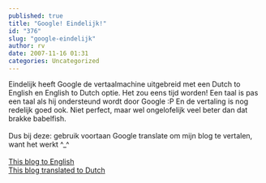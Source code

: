```yaml
---
published: true
title: "Google! Eindelijk!"
id: "376"
slug: "google-eindelijk"
author: rv
date: 2007-11-16 01:31
categories: Uncategorized
---
```

Eindelijk heeft Google de vertaalmachine uitgebreid met een Dutch to English en English to Dutch optie. Het zou eens tijd worden! Een taal is pas een taal als hij ondersteund wordt door Google :P En de vertaling is nog redelijk goed ook. Niet perfect, maar wel ongelofelijk veel beter dan dat brakke babelfish.<br /><br />Dus bij deze: gebruik voortaan Google translate om mijn blog te vertalen, want het werkt ^_^<br /><br /><a href="http://translate.google.com/translate?u=http%3A%2F%2Fwww.colorfulwolf.com/blog&amp;langpair=nl%7Cen&amp;hl=en&amp;ie=UTF8">This blog to English</a><br /><a href="http://translate.google.com/translate?u=http%3A%2F%2Fwww.colorfulwolf.com/blog&amp;langpair=en%7Cnl&amp;hl=en&amp;ie=UTF8">This blog translated to Dutch</a>